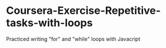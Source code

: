 # Coursera-Exercise-Repetitive-tasks-with-loops
Practiced writing "for" and "while" loops with Javacript
